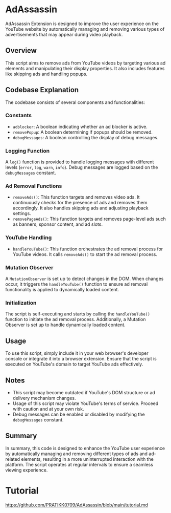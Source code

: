 
# AdAssassin

 AdAssassin Extension is designed to improve the user experience on the YouTube website by automatically managing and removing various types of advertisements that may appear during video playback.

## Overview
This script aims to remove ads from YouTube videos by targeting various ad elements and manipulating their display properties. It also includes features like skipping ads and handling popups.

## Codebase Explanation
The codebase consists of several components and functionalities:

### Constants
- `adblocker`: A boolean indicating whether an ad blocker is active.
- `removePopup`: A boolean determining if popups should be removed.
- `debugMessages`: A boolean controlling the display of debug messages.

### Logging Function
A `log()` function is provided to handle logging messages with different levels (`error`, `log`, `warn`, `info`). Debug messages are logged based on the `debugMessages` constant.

### Ad Removal Functions
- `removeAds()`: This function targets and removes video ads. It continuously checks for the presence of ads and removes them accordingly. It also handles skipping ads and adjusting playback settings.
- `removePageAds()`: This function targets and removes page-level ads such as banners, sponsor content, and ad slots.

### YouTube Handling
- `handleYouTube()`: This function orchestrates the ad removal process for YouTube videos. It calls `removeAds()` to start the ad removal process.

### Mutation Observer
A `MutationObserver` is set up to detect changes in the DOM. When changes occur, it triggers the `handleYouTube()` function to ensure ad removal functionality is applied to dynamically loaded content.

### Initialization
The script is self-executing and starts by calling the `handleYouTube()` function to initiate the ad removal process. Additionally, a Mutation Observer is set up to handle dynamically loaded content.

## Usage
To use this script, simply include it in your web browser's developer console or integrate it into a browser extension. Ensure that the script is executed on YouTube's domain to target YouTube ads effectively.

## Notes
- This script may become outdated if YouTube's DOM structure or ad delivery mechanism changes.
- Usage of this script may violate YouTube's terms of service. Proceed with caution and at your own risk.
- Debug messages can be enabled or disabled by modifying the `debugMessages` constant.


## Summary

In summary, this code is designed to enhance the YouTube user experience by automatically managing and removing different types of ads and ad-related elements, resulting in a more uninterrupted interaction with the platform. The script operates at regular intervals to ensure a seamless viewing experience.

# Tutorial 

https://github.com/PRATIKK0709/AdAssassin/blob/main/tutorial.md


